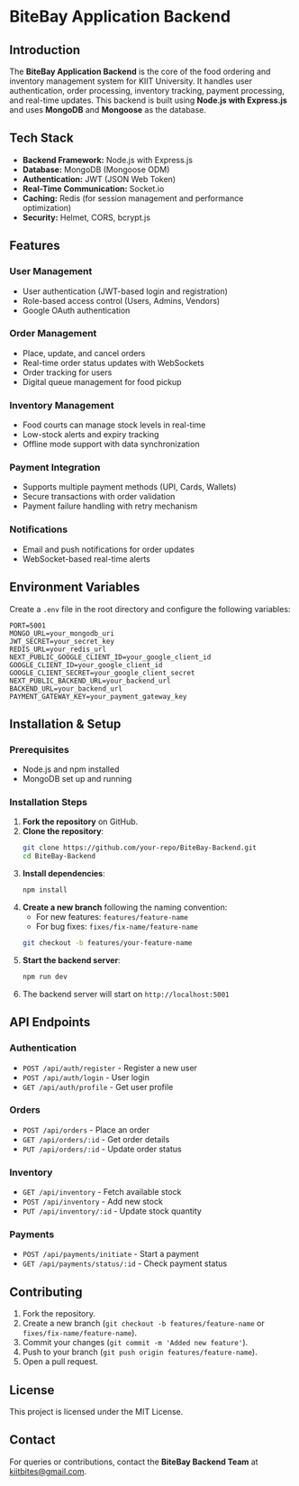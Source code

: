 # BiteBay Application  Backend

## Introduction
The **BiteBay Application Backend** is the core of the food ordering and inventory management system for KIIT University. It handles user authentication, order processing, inventory tracking, payment processing, and real-time updates. This backend is built using **Node.js with Express.js** and uses **MongoDB** and **Mongoose** as the database.

## Tech Stack
- **Backend Framework:** Node.js with Express.js
- **Database:** MongoDB (Mongoose ODM)
- **Authentication:** JWT (JSON Web Token)
- **Real-Time Communication:** Socket.io
- **Caching:** Redis (for session management and performance optimization)
- **Security:** Helmet, CORS, bcrypt.js

## Features
### User Management
- User authentication (JWT-based login and registration)
- Role-based access control (Users, Admins, Vendors)
- Google OAuth authentication

### Order Management
- Place, update, and cancel orders
- Real-time order status updates with WebSockets
- Order tracking for users
- Digital queue management for food pickup

### Inventory Management
- Food courts can manage stock levels in real-time
- Low-stock alerts and expiry tracking
- Offline mode support with data synchronization

### Payment Integration
- Supports multiple payment methods (UPI, Cards, Wallets)
- Secure transactions with order validation
- Payment failure handling with retry mechanism

### Notifications
- Email and push notifications for order updates
- WebSocket-based real-time alerts

## Environment Variables
Create a `.env` file in the root directory and configure the following variables:
```
PORT=5001
MONGO_URL=your_mongodb_uri
JWT_SECRET=your_secret_key
REDIS_URL=your_redis_url
NEXT_PUBLIC_GOOGLE_CLIENT_ID=your_google_client_id
GOOGLE_CLIENT_ID=your_google_client_id
GOOGLE_CLIENT_SECRET=your_google_client_secret
NEXT_PUBLIC_BACKEND_URL=your_backend_url
BACKEND_URL=your_backend_url
PAYMENT_GATEWAY_KEY=your_payment_gateway_key
```

## Installation & Setup
### Prerequisites
- Node.js and npm installed
- MongoDB set up and running

### Installation Steps
1. **Fork the repository** on GitHub.
2. **Clone the repository**:
   ```bash
   git clone https://github.com/your-repo/BiteBay-Backend.git
   cd BiteBay-Backend
   ```
3. **Install dependencies**:
   ```bash
   npm install
   ```
4. **Create a new branch** following the naming convention:
   - For new features: `features/feature-name`
   - For bug fixes: `fixes/fix-name/feature-name`
   ```bash
   git checkout -b features/your-feature-name
   ```
5. **Start the backend server**:
   ```bash
   npm run dev
   ```
6. The backend server will start on `http://localhost:5001`

## API Endpoints
### Authentication
- `POST /api/auth/register` - Register a new user
- `POST /api/auth/login` - User login
- `GET /api/auth/profile` - Get user profile

### Orders
- `POST /api/orders` - Place an order
- `GET /api/orders/:id` - Get order details
- `PUT /api/orders/:id` - Update order status

### Inventory
- `GET /api/inventory` - Fetch available stock
- `POST /api/inventory` - Add new stock
- `PUT /api/inventory/:id` - Update stock quantity

### Payments
- `POST /api/payments/initiate` - Start a payment
- `GET /api/payments/status/:id` - Check payment status

## Contributing
1. Fork the repository.
2. Create a new branch (`git checkout -b features/feature-name` or `fixes/fix-name/feature-name`).
3. Commit your changes (`git commit -m 'Added new feature'`).
4. Push to your branch (`git push origin features/feature-name`).
5. Open a pull request.

## License
This project is licensed under the MIT License.

## Contact
For queries or contributions, contact the **BiteBay Backend Team** at [kiitbites@gmail.com](mailto:kiitbites@gmail.com).
